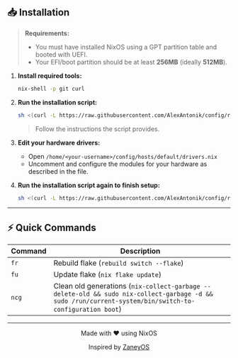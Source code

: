 ## 📥 Installation

> **Requirements:**  
>
> - You must have installed NixOS using a GPT partition table and booted with UEFI.  
> - Your EFI/boot partition should be at least **256MB** (ideally **512MB**).

1. **Install required tools:**

   ```bash
   nix-shell -p git curl
   ```

2. **Run the installation script:**

   ```bash
   sh <(curl -L https://raw.githubusercontent.com/AlexAntonik/config/refs/heads/master/install.sh)
   ```

   > Follow the instructions the script provides.

3. **Edit your hardware drivers:**
   - Open `/home/<your-username>/config/hosts/default/drivers.nix`
   - Uncomment and configure the modules for your hardware as described in the file.

4. **Run the installation script again to finish setup:**

   ```bash
   sh <(curl -L https://raw.githubusercontent.com/AlexAntonik/config/refs/heads/master/install.sh)
   ```

---

## ⚡ Quick Commands

| Command | Description |
|---------|-------------|
| `fr`  | Rebuild flake (`rebuild switch --flake`) |
| `fu`  | Update flake (`nix flake update`) |
| `ncg` | Clean old generations (`nix-collect-garbage --delete-old && sudo nix-collect-garbage -d && sudo /run/current-system/bin/switch-to-configuration boot`) |

---

<div align="center">
Made with ❤️ using NixOS  

Inspired by [ZaneyOS](https://gitlab.com/Zaney/zaneyos)
</div>
